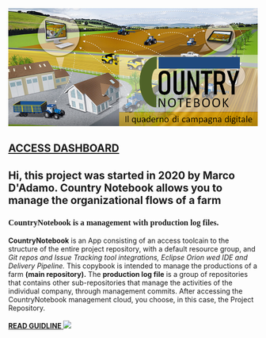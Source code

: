 <img src ="https://raw.githubusercontent.com/Country-Notebook/Immagini/master/CountryNotebook%20Aziende%20Wiki.png">
<h2> <a href ="https://github.com/Country-Notebook/Dashboard"> ACCESS DASHBOARD </a> </h2>
<h2> Hi, this project was started in 2020 by Marco D'Adamo. Country Notebook allows you to manage the organizational flows of a farm </h2>
<h3><font face="calibri">CountryNotebook is a management with production log files.</font></h3>
<strong>CountryNotebook</strong> is an App consisting of an access toolcain to the structure of the entire project repository, with a default resource group, and <em>Git repos and Issue Tracking tool integrations, Eclipse Orion wed IDE and Delivery Pipeline.</em>
This copybook is intended to manage the productions of a farm <strong>(main repository).</strong>
The <strong>production log file</strong> is a group of repositories that contains other sub-repositories that manage the activities of the individual company, through management commits.
After accessing the CountryNotebook management cloud, you choose, in this case, the Project Repository.
<br>
<br>
<a href="https://marcodadamo.github.io/pages/countrynotebook.html"><b>READ GUIDLINE</b>
<img src="https://raw.githubusercontent.com/marcodadamo/marcodadamo.github.io/master/immagini/Cultivation%20operations.png"></a>

